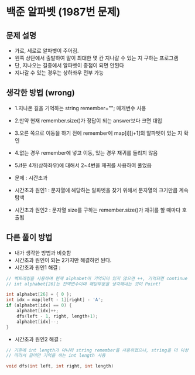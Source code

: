 # 백준 알파벳 (1987번 문제)

## 문제 설명
- 가로, 세로로 알파벳이 주어짐.
- 왼쪽 상단에서 출발하여 말이 최대한 몇 칸 지나갈 수 있는 지 구하는 프로그램
- 단, 지나오는 길중에서 알파벳이 중첩이 되면 안된다
- 지나갈 수 있는 경우는 상하좌우 전부 가능

## 생각한 방법 (wrong)
- 1.지나온 길을 기억하는 string remember=""; 매개변수 사용
- 2.만약 현재 remember.size()가 정답이 되는 answer보다 크면 대입
- 3.오른 쪽으로 이동을 하기 전에 remember에 map[i][j+1]의 알파벳이 있는 지 확인
- 4.없는 경우 remember에 넣고 이동, 있는 경우 재귀를 돌리지 않음
- 5.if문 4개(상하좌우)에 대해서 2~4번을 재귀를 사용하여 풀었음

- 문제 : 시간초과
- 시간초과 원인1 : 문자열에 해당하는 알파벳을 찾기 위해서 문자열의 크기만큼 계속 탐색
- 시간초과 원인2 : 문자열 size를 구하는 remember.size()가 재귀를 할 때마다 호출됨

## 다른 풀이 방법

- 내가 생각한 방법과 비슷함
- 시간초과 원인이 되는 2가지만 해결하면 된다.
- 시간초과 원인1 해결 : 

```c
// 벡트래킹을 사용하여 현재 alphabet이 기억되어 있지 않으면 ++, 기억되면 continue
// int alphabet[26]는 전역변수이며 해당부분을 생각해내는 것이 Point!

int alphabet[26] = { 0 };
int idx = map[left - 1][right] - 'A';
if (alphabet[idx] == 0) {
	alphabet[idx]++;
	dfs(left - 1, right, length+1);
	alphabet[idx]--;
}
```

- 시간초과 원인2 해결 : 

```c
// 기존에 int length가 아니라 string remember를 사용하였으나, string을 더 이상 사용할 필요가 없음
// 따라서 길이만 기억을 하는 int length 사용

void dfs(int left, int right, int length)

```




